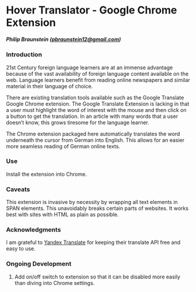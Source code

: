 # Hover Translator - Google Chrome Extension
##### Philip Braunstein (pbraunstein12@gmail.com)

### Introduction
21st Century foreign language learners are at an immense advantage because of the vast availability of foreign language content available on the web. Language learners benefit from reading online newspapers and similar material in their language of choice. 

There are existing translation tools available such as the Google Translate Google Chrome extension. The Google Translate Extension is lacking in that a user must highlight the word of interest with the mouse and then click on a button to get the translation. In an article with many words that a user doesn’t know, this grows tiresome for the language learner.

The Chrome extension packaged here automatically translates the word underneath the cursor from German into English. This allows for an easier more seamless reading of German online texts.

### Use
Install the extension into Chrome.

### Caveats
This extension is invasive by necessity by wrapping all text elements in SPAN elements. This unavoidably breaks certain parts of websites. It works best with sites with HTML as plain as possible.

### Acknowledgments
I am grateful to [Yandex Translate](https://translate.yandex.com/) for keeping their translate API free and easy to use.

### Ongoing Development
1. Add on/off switch to extension so that it can be disabled more easily than diving into Chrome settings.
